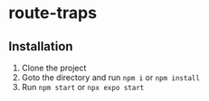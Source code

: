 # route-traps

## Installation
1. Clone the project
2. Goto the directory and run `npm i` or `npm install`
3. Run `npm start` or `npx expo start`

